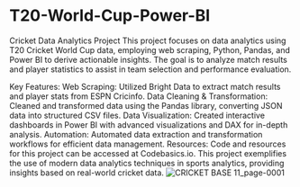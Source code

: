# T20-World-Cup-Power-BI
Cricket Data Analytics Project
This project focuses on data analytics using T20 Cricket World Cup data, employing web scraping, Python, Pandas, and Power BI to derive actionable insights. The goal is to analyze match results and player statistics to assist in team selection and performance evaluation.

Key Features:
Web Scraping: Utilized Bright Data to extract match results and player stats from ESPN Cricinfo.
Data Cleaning & Transformation: Cleaned and transformed data using the Pandas library, converting JSON data into structured CSV files.
Data Visualization: Created interactive dashboards in Power BI with advanced visualizations and DAX for in-depth analysis.
Automation: Automated data extraction and transformation workflows for efficient data management.
Resources:
Code and resources for this project can be accessed at Codebasics.io.
This project exemplifies the use of modern data analytics techniques in sports analytics, providing insights based on real-world cricket data.
![CRICKET BASE 11_page-0001](https://github.com/user-attachments/assets/26f6aadf-dcd8-4512-842b-3c5d1ef333f3)

